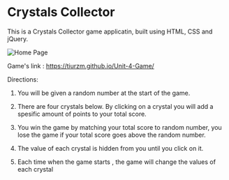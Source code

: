 # Crystals Collector

This is a Crystals Collector game applicatin, built using HTML, CSS and jQuery.

![Home Page](./assets/images/ttg.png)


Game's link : https://tiurzm.github.io/Unit-4-Game/


Directions: 

1. You will be given a random number at the start of the game.

2. There are four crystals below. By clicking on a crystal you will add a spesific amount of points to your total score.

3. You win the game by matching your total score to random number, you lose the game if your total score goes above the random number.

4. The value of each crystal is hidden from you until you click on it.

5. Each time when the game starts , the game will change the values of each crystal
